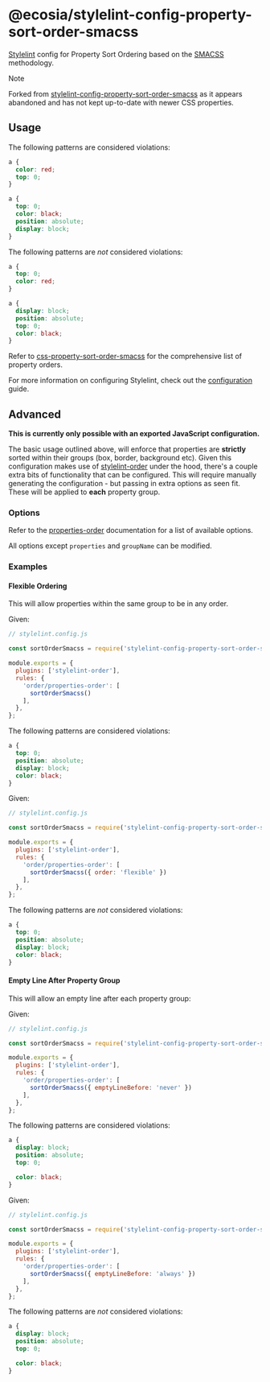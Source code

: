 # @ecosia/stylelint-config-property-sort-order-smacss

[Stylelint](https://github.com/stylelint/stylelint) config for Property Sort Ordering based on the [SMACSS](http://smacss.com) methodology.

> [!NOTE]
> Forked from [stylelint-config-property-sort-order-smacss](https://github.com/cahamilton/stylelint-config-property-sort-order-smacss/) as it appears abandoned and has not kept up-to-date with newer CSS properties.

## Usage

The following patterns are considered violations:

```css
a {
  color: red;
  top: 0;
}
```

```css
a {
  top: 0;
  color: black;
  position: absolute;
  display: block;
}
```

The following patterns are _not_ considered violations:

```css
a {
  top: 0;
  color: red;
}
```

```css
a {
  display: block;
  position: absolute;
  top: 0;
  color: black;
}
```

Refer to [css-property-sort-order-smacss](https://github.com/cahamilton/css-property-sort-order-smacss/blob/v2.2.0/index.js) for the comprehensive list of property orders.

For more information on configuring Stylelint, check out the [configuration](https://github.com/stylelint/stylelint/blob/16.0.0/docs/user-guide/configure.md) guide.

## Advanced

**This is currently only possible with an exported JavaScript configuration.**

The basic usage outlined above, will enforce that properties are **strictly** sorted within their groups (box, border, background etc). Given this configuration makes use of [stylelint-order](https://github.com/hudochenkov/stylelint-order/tree/6.0.4) under the hood, there's a couple extra bits of functionality that can be configured. This will require manually generating the configuration - but passing in extra options as seen fit. These will be applied to **each** property group.

### Options

Refer to the [properties-order](https://github.com/hudochenkov/stylelint-order/blob/6.0.4/rules/properties-order/README.md#options) documentation for a list of available options.

All options except `properties` and `groupName` can be modified.

### Examples

#### Flexible Ordering

This will allow properties within the same group to be in any order.

Given:

```js
// stylelint.config.js

const sortOrderSmacss = require('stylelint-config-property-sort-order-smacss/generate');

module.exports = {
  plugins: ['stylelint-order'],
  rules: {
    'order/properties-order': [
      sortOrderSmacss()
    ],
  },
};
```

The following patterns are considered violations:

```css
a {
  top: 0;
  position: absolute;
  display: block;
  color: black;
}
```

Given:

```js
// stylelint.config.js

const sortOrderSmacss = require('stylelint-config-property-sort-order-smacss/generate');

module.exports = {
  plugins: ['stylelint-order'],
  rules: {
    'order/properties-order': [
      sortOrderSmacss({ order: 'flexible' })
    ],
  },
};
```

The following patterns are _not_ considered violations:

```css
a {
  top: 0;
  position: absolute;
  display: block;
  color: black;
}
```

#### Empty Line After Property Group

This will allow an empty line after each property group:

Given:

```js
// stylelint.config.js

const sortOrderSmacss = require('stylelint-config-property-sort-order-smacss/generate');

module.exports = {
  plugins: ['stylelint-order'],
  rules: {
    'order/properties-order': [
      sortOrderSmacss({ emptyLineBefore: 'never' })
    ],
  },
};
```

The following patterns are considered violations:

```css
a {
  display: block;
  position: absolute;
  top: 0;

  color: black;
}
```

Given:

```js
// stylelint.config.js

const sortOrderSmacss = require('stylelint-config-property-sort-order-smacss/generate');

module.exports = {
  plugins: ['stylelint-order'],
  rules: {
    'order/properties-order': [
      sortOrderSmacss({ emptyLineBefore: 'always' })
    ],
  },
};
```

The following patterns are _not_ considered violations:

```css
a {
  display: block;
  position: absolute;
  top: 0;

  color: black;
}
```
